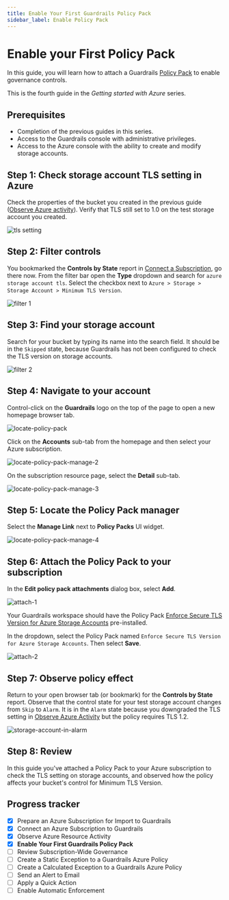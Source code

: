 ```yaml
---
title: Enable Your First Guardrails Policy Pack
sidebar_label: Enable Policy Pack
---
```


# Enable your First Policy Pack

In this guide, you will learn how to attach a Guardrails [Policy Pack](/guardrails/docs/guides/configuring-guardrails/policy-packs) to enable governance controls.

This is the fourth guide in the *Getting started with Azure* series.

## Prerequisites

- Completion of the previous guides in this series.
- Access to the Guardrails console with administrative privileges.
- Access to the Azure console with the ability to create and modify storage accounts.

## Step 1: Check storage account TLS setting in Azure

Check the properties of the bucket you created in the previous guide ([Observe Azure activity](/guardrails/docs/getting-started/getting-started-azure/observe-azure-activity)). Verify that TLS still set to 1.0 on the test storage account you created.

<p><img alt="tls setting" src="/images/docs/guardrails/getting-started/getting-started-azure/enable-policy-pack/tls-setting.png"/></p>

## Step 2: Filter controls

You bookmarked the **Controls by State** report in [Connect a Subscription](/guardrails/docs/getting-started/getting-started-azure/connect-subscription), go there now. From the filter bar open the **Type** dropdown and search for `azure storage account tls`. Select the checkbox next to `Azure > Storage > Storage Account > Minimum TLS Version`. 

<p><img alt="filter 1" src="/images/docs/guardrails/getting-started/getting-started-azure/enable-policy-pack/filter-1.png"/></p>


## Step 3: Find your storage account

Search for your bucket by typing its name into the search field. It should be in the `Skipped` state, because Guardrails has not been configured to check the TLS version on storage accounts.

<p><img alt="filter 2" src="/images/docs/guardrails/getting-started/getting-started-azure/enable-policy-pack/filter-2.png"/></p>

## Step 4: Navigate to your account

Control-click on the **Guardrails** logo on the top of the page to open a new homepage browser tab.

<p><img alt="locate-policy-pack" src="/images/docs/guardrails/getting-started/getting-started-azure/enable-policy-pack/filter-3.png"/></p>

Click on the **Accounts** sub-tab from the homepage and then select your Azure subscription.

<p><img alt="locate-policy-pack-manage-2" src="/images/docs/guardrails/getting-started/getting-started-azure/enable-policy-pack/locate-policy-pack-manage-2.png"/></p>

On the subscription resource page, select the **Detail** sub-tab.

<p><img alt="locate-policy-pack-manage-3" src="/images/docs/guardrails/getting-started/getting-started-azure/enable-policy-pack/locate-policy-pack-manage-3.png"/></p>


## Step 5: Locate the Policy Pack manager

Select the **Manage Link** next to **Policy Packs** UI widget.

<p><img alt="locate-policy-pack-manage-4" src="/images/docs/guardrails/getting-started/getting-started-azure/enable-policy-pack/locate-policy-pack-manage-4.png"/></p>


## Step 6: Attach the Policy Pack to your subscription

In the **Edit policy pack attachments** dialog box, select **Add**.

<p><img alt="attach-1" src="/images/docs/guardrails/getting-started/getting-started-azure/enable-policy-pack/attach-1.png"/></p>


Your Guardrails workspace should have the Policy Pack [Enforce Secure TLS Version for Azure Storage Accounts](https://hub.guardrails.turbot.com/policy-packs/azure_storage_enforce_secure_tls_version_for_storage_accounts) pre-installed.

In the dropdown, select the Policy Pack named `Enforce Secure TLS Version for Azure Storage Accounts`. Then select **Save**.

<p><img alt="attach-2" src="/images/docs/guardrails/getting-started/getting-started-azure/enable-policy-pack/attach-2.png"/></p>


## Step 7: Observe policy effect

Return to your open browser tab (or bookmark) for the **Controls by State** report. Observe that the control state for your test storage account changes from `Skip` to `Alarm`. It is in the `Alarm` state because you downgraded the TLS setting in  [Observe Azure Activity](/guardrails/docs/getting-started/getting-started-azure/observe-azure-activity) but the policy requires TLS 1.2.

<p><img alt="storage-account-in-alarm" src="/images/docs/guardrails/getting-started/getting-started-azure/enable-policy-pack/raw-storage-account-in-alarm.png"/></p>

## Step 8: Review

In this guide you've attached a Policy Pack to your Azure subscription to check the TLS setting on storage accounts, and observed how the policy affects your bucket's control for Minimum TLS Version.


## Progress tracker

- [x] Prepare an Azure Subscription for Import to Guardrails
- [x] Connect an Azure Subscription to Guardrails
- [x] Observe Azure Resource Activity
- [x] **Enable Your First Guardrails Policy Pack**
- [ ] Review Subscription-Wide Governance
- [ ] Create a Static Exception to a Guardrails Azure Policy
- [ ] Create a Calculated Exception to a Guardrails Azure Policy
- [ ] Send an Alert to Email
- [ ] Apply a Quick Action
- [ ] Enable Automatic Enforcement
